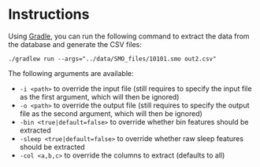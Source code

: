 # Instructions

Using [Gradle](https://gradle.org), you can run the following command to extract the data from the
database and generate the CSV files:

```shell
./gradlew run --args="../data/SMO_files/10101.smo out2.csv"
```

The following arguments are available:

- `-i <path>` to override the input file (still requires to specify the
  input file as the first argument, which will then be ignored)
- `-o <path>` to override the output file (still requires to specify the
  output file as the second argument, which will then be ignored)
- `-bin <true|default=false>` to override whether bin features should be
  extracted
- `-sleep <true|default=false>` to override whether raw sleep features
  should be extracted
- `-col <a,b,c>` to override the columns to extract (defaults to all)
